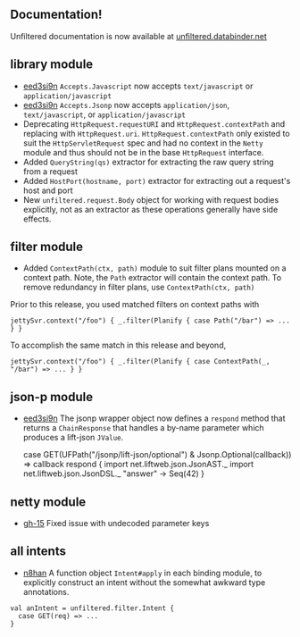 Documentation!
--------------

Unfiltered documentation is now available at [unfiltered.databinder.net](http://unfiltered.databinder.net/)

library module
--------------
* [eed3si9n][eed3si9n] `Accepts.Javascript` now accepts `text/javascript` or `application/javascript`
* [eed3si9n][eed3si9n] `Accepts.Jsonp` now accepts `application/json`, `text/javascript`, or `application/javascript`
* Deprecating `HttpRequest.requestURI` and `HttpRequest.contextPath` and replacing with `HttpRequest.uri`. `HttpRequest.contextPath` only existed to suit the `HttpServletRequest` spec and had no context in the `Netty` module and thus should not be in the base `HttpRequest` interface.
* Added `QueryString(qs)` extractor for extracting the raw query string from a request
* Added `HostPort(hostname, port)` extractor for extracting out a request's host and port
* New `unfiltered.request.Body` object for working with request bodies explicitly, not as an extractor as these operations generally have side effects.

filter module
-------------
* Added `ContextPath(ctx, path)` module to suit filter plans mounted on a context path. Note, the `Path` extractor will contain the context path. To remove redundancy in filter plans, use `ContextPath(ctx, path)`

Prior to this release, you used matched filters on context paths with

    jettySvr.context("/foo") { _.filter(Planify { case Path("/bar") => ... } }

To accomplish the same match in this release and beyond,

    jettySvr.context("/foo") { _.filter(Planify { case ContextPath(_, "/bar") => ... } }

json-p module
-------------
* [eed3si9n][eed3si9n] The jsonp wrapper object now defines a `respond` method that returns a `ChainResponse` that handles a
by-name parameter which produces a lift-json `JValue`.

    case GET(UFPath("/jsonp/lift-json/optional") & Jsonp.Optional(callback)) => callback respond {
      import net.liftweb.json.JsonAST._
      import net.liftweb.json.JsonDSL._
      "answer" -> Seq(42)
    }

netty module
------------
* [gh-15](https://github.com/n8han/Unfiltered/issues/15) Fixed issue with undecoded parameter keys

[eed3si9n]: https://github.com/eed3si9n/

all intents
-----------

* [n8han][n8han] A function object `Intent#apply` in each binding
module, to explicitly construct an intent without the somewhat awkward
type annotations.

[n8han]: https://github.com/n8han/

    val anIntent = unfiltered.filter.Intent {
      case GET(req) => ...
    }
